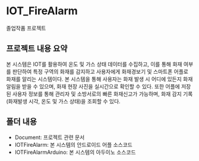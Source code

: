 # IOT_FireAlarm
졸업작품 프로젝트

## 프로젝트 내용 요약
본 시스템은 IOT를 활용하여 온도 및 가스 상태 데이터를 수집하고, 이를 통해 화재 여부를 판단하여 특정 구역의 화재를 감지하고 사용자에게 화재경보기 및 스마트폰 어플로 화재를 알리는 시스템이다. 본 시스템을 통해 사용자는 화재 발생 시 어디에 있든지 화재 알림을 받을 수 있으며, 화재 현장 사진을 실시간으로 확인할 수 있다. 또한 어플에 저장된 사용자 정보를 통해 관리자 및 소방서로의 빠른 화재신고가 가능하며, 화재 감지 기록(화재발생 시각, 온도 및 가스 상태)을 조회할 수 있다.

## 폴더 내용
* Document: 프로젝트 관련 문서
* IOTFireAlarm: 본 시스템의 안드로이드 어플 소스코드
* IOTFireAlarmArduino: 본 시스템의 아두이노 소스코드

